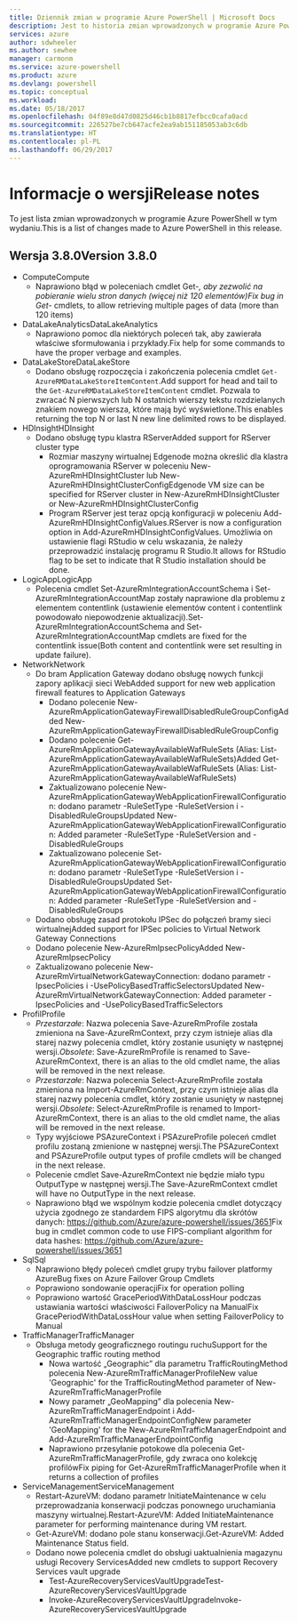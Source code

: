 ```yaml
---
title: Dziennik zmian w programie Azure PowerShell | Microsoft Docs
description: Jest to historia zmian wprowadzonych w programie Azure PowerShell w jego najnowszej wersji.
services: azure
author: sdwheeler
ms.author: sewhee
manager: carmonm
ms.service: azure-powershell
ms.product: azure
ms.devlang: powershell
ms.topic: conceptual
ms.workload: 
ms.date: 05/18/2017
ms.openlocfilehash: 04f89e8d47d0825d46cb1b8817efbcc0cafa0acd
ms.sourcegitcommit: 226527be7cb647acfe2ea9ab151185053ab3c6db
ms.translationtype: HT
ms.contentlocale: pl-PL
ms.lasthandoff: 06/29/2017
---
```

# <span data-ttu-id="57bf1-103">Informacje o wersji</span><span class="sxs-lookup"><span data-stu-id="57bf1-103">Release notes</span></span>
<a id="release-notes" class="xliff"></a>

<span data-ttu-id="57bf1-104">To jest lista zmian wprowadzonych w programie Azure PowerShell w tym wydaniu.</span><span class="sxs-lookup"><span data-stu-id="57bf1-104">This is a list of changes made to Azure PowerShell in this release.</span></span>

## <span data-ttu-id="57bf1-105">Wersja 3.8.0</span><span class="sxs-lookup"><span data-stu-id="57bf1-105">Version 3.8.0</span></span>
<a id="version-380" class="xliff"></a>
* <span data-ttu-id="57bf1-106">Compute</span><span class="sxs-lookup"><span data-stu-id="57bf1-106">Compute</span></span>
  - <span data-ttu-id="57bf1-107">Naprawiono błąd w poleceniach cmdlet Get-*, aby zezwolić na pobieranie wielu stron danych (więcej niż 120 elementów)</span><span class="sxs-lookup"><span data-stu-id="57bf1-107">Fix bug in Get-* cmdlets, to allow retrieving multiple pages of data (more than 120 items)</span></span>
* <span data-ttu-id="57bf1-108">DataLakeAnalytics</span><span class="sxs-lookup"><span data-stu-id="57bf1-108">DataLakeAnalytics</span></span>
  - <span data-ttu-id="57bf1-109">Naprawiono pomoc dla niektórych poleceń tak, aby zawierała właściwe sformułowania i przykłady.</span><span class="sxs-lookup"><span data-stu-id="57bf1-109">Fix help for some commands to have the proper verbage and examples.</span></span>
* <span data-ttu-id="57bf1-110">DataLakeStore</span><span class="sxs-lookup"><span data-stu-id="57bf1-110">DataLakeStore</span></span>
  - <span data-ttu-id="57bf1-111">Dodano obsługę rozpoczęcia i zakończenia polecenia cmdlet `Get-AzureRMDataLakeStoreItemContent`.</span><span class="sxs-lookup"><span data-stu-id="57bf1-111">Add support for head and tail to the `Get-AzureRMDataLakeStoreItemContent` cmdlet.</span></span> <span data-ttu-id="57bf1-112">Pozwala to zwracać N pierwszych lub N ostatnich wierszy tekstu rozdzielanych znakiem nowego wiersza, które mają być wyświetlone.</span><span class="sxs-lookup"><span data-stu-id="57bf1-112">This enables returning the top N or last N new line delimited rows to be displayed.</span></span>
* <span data-ttu-id="57bf1-113">HDInsight</span><span class="sxs-lookup"><span data-stu-id="57bf1-113">HDInsight</span></span>
  - <span data-ttu-id="57bf1-114">Dodano obsługę typu klastra RServer</span><span class="sxs-lookup"><span data-stu-id="57bf1-114">Added support for RServer cluster type</span></span>
    + <span data-ttu-id="57bf1-115">Rozmiar maszyny wirtualnej Edgenode można określić dla klastra oprogramowania RServer w poleceniu New-AzureRmHDInsightCluster lub New-AzureRmHDInsightClusterConfig</span><span class="sxs-lookup"><span data-stu-id="57bf1-115">Edgenode VM size can be specified for RServer cluster in New-AzureRmHDInsightCluster or New-AzureRmHDInsightClusterConfig</span></span>
    + <span data-ttu-id="57bf1-116">Program RServer jest teraz opcją konfiguracji w poleceniu Add-AzureRmHDInsightConfigValues.</span><span class="sxs-lookup"><span data-stu-id="57bf1-116">RServer is now a configuration option in Add-AzureRmHDInsightConfigValues.</span></span> <span data-ttu-id="57bf1-117">Umożliwia on ustawienie flagi RStudio w celu wskazania, że należy przeprowadzić instalację programu R Studio.</span><span class="sxs-lookup"><span data-stu-id="57bf1-117">It allows for RStudio flag to be set to indicate that R Studio installation should be done.</span></span>
* <span data-ttu-id="57bf1-118">LogicApp</span><span class="sxs-lookup"><span data-stu-id="57bf1-118">LogicApp</span></span>
  - <span data-ttu-id="57bf1-119">Polecenia cmdlet Set-AzureRmIntegrationAccountSchema i Set-AzureRmIntegrationAccountMap zostały naprawione dla problemu z elementem contentlink (ustawienie elementów content i contentlink powodowało niepowodzenie aktualizacji).</span><span class="sxs-lookup"><span data-stu-id="57bf1-119">Set-AzureRmIntegrationAccountSchema and Set-AzureRmIntegrationAccountMap cmdlets are fixed for the contentlink issue(Both content and contentlink were set resulting in update failure).</span></span>
* <span data-ttu-id="57bf1-120">Network</span><span class="sxs-lookup"><span data-stu-id="57bf1-120">Network</span></span>
  - <span data-ttu-id="57bf1-121">Do bram Application Gateway dodano obsługę nowych funkcji zapory aplikacji sieci Web</span><span class="sxs-lookup"><span data-stu-id="57bf1-121">Added support for new web application firewall features to Application Gateways</span></span>
    + <span data-ttu-id="57bf1-122">Dodano polecenie New-AzureRmApplicationGatewayFirewallDisabledRuleGroupConfig</span><span class="sxs-lookup"><span data-stu-id="57bf1-122">Added New-AzureRmApplicationGatewayFirewallDisabledRuleGroupConfig</span></span>
    + <span data-ttu-id="57bf1-123">Dodano polecenie Get-AzureRmApplicationGatewayAvailableWafRuleSets (Alias: List-AzureRmApplicationGatewayAvailableWafRuleSets)</span><span class="sxs-lookup"><span data-stu-id="57bf1-123">Added Get-AzureRmApplicationGatewayAvailableWafRuleSets (Alias: List-AzureRmApplicationGatewayAvailableWafRuleSets)</span></span>
    + <span data-ttu-id="57bf1-124">Zaktualizowano polecenie New-AzureRmApplicationGatewayWebApplicationFirewallConfiguration: dodano parametr -RuleSetType -RuleSetVersion i -DisabledRuleGroups</span><span class="sxs-lookup"><span data-stu-id="57bf1-124">Updated New-AzureRmApplicationGatewayWebApplicationFirewallConfiguration: Added parameter -RuleSetType -RuleSetVersion and -DisabledRuleGroups</span></span>
    + <span data-ttu-id="57bf1-125">Zaktualizowano polecenie Set-AzureRmApplicationGatewayWebApplicationFirewallConfiguration: dodano parametr -RuleSetType -RuleSetVersion i -DisabledRuleGroups</span><span class="sxs-lookup"><span data-stu-id="57bf1-125">Updated Set-AzureRmApplicationGatewayWebApplicationFirewallConfiguration: Added parameter -RuleSetType -RuleSetVersion and -DisabledRuleGroups</span></span>
  - <span data-ttu-id="57bf1-126">Dodano obsługę zasad protokołu IPSec do połączeń bramy sieci wirtualnej</span><span class="sxs-lookup"><span data-stu-id="57bf1-126">Added support for IPSec policies to Virtual Network Gateway Connections</span></span>
  - <span data-ttu-id="57bf1-127">Dodano polecenie New-AzureRmIpsecPolicy</span><span class="sxs-lookup"><span data-stu-id="57bf1-127">Added New-AzureRmIpsecPolicy</span></span>
  - <span data-ttu-id="57bf1-128">Zaktualizowano polecenie New-AzureRmVirtualNetworkGatewayConnection: dodano parametr -IpsecPolicies i -UsePolicyBasedTrafficSelectors</span><span class="sxs-lookup"><span data-stu-id="57bf1-128">Updated New-AzureRmVirtualNetworkGatewayConnection: Added parameter -IpsecPolicies and -UsePolicyBasedTrafficSelectors</span></span>
* <span data-ttu-id="57bf1-129">Profil</span><span class="sxs-lookup"><span data-stu-id="57bf1-129">Profile</span></span>
  - <span data-ttu-id="57bf1-130">*Przestarzałe*: Nazwa polecenia Save-AzureRmProfile została zmieniona na Save-AzureRmContext, przy czym istnieje alias dla starej nazwy polecenia cmdlet, który zostanie usunięty w następnej wersji.</span><span class="sxs-lookup"><span data-stu-id="57bf1-130">*Obsolete*: Save-AzureRmProfile is renamed to Save-AzureRmContext, there is an alias to the old cmdlet name, the alias will be removed in the next release.</span></span>
  - <span data-ttu-id="57bf1-131">*Przestarzałe*: Nazwa polecenia Select-AzureRmProfile została zmieniona na Import-AzureRmContext, przy czym istnieje alias dla starej nazwy polecenia cmdlet, który zostanie usunięty w następnej wersji.</span><span class="sxs-lookup"><span data-stu-id="57bf1-131">*Obsolete*: Select-AzureRmProfile is renamed to Import-AzureRmContext, there is an alias to the old cmdlet name, the alias will be removed in the next release.</span></span>
  - <span data-ttu-id="57bf1-132">Typy wyjściowe PSAzureContext i PSAzureProfile poleceń cmdlet profilu zostaną zmienione w następnej wersji.</span><span class="sxs-lookup"><span data-stu-id="57bf1-132">The PSAzureContext and PSAzureProfile output types of profile cmdlets will be changed in the next release.</span></span>
  - <span data-ttu-id="57bf1-133">Polecenie cmdlet Save-AzureRmContext nie będzie miało typu OutputType w następnej wersji.</span><span class="sxs-lookup"><span data-stu-id="57bf1-133">The Save-AzureRmContext cmdlet will have no OutputType in the next release.</span></span>
  - <span data-ttu-id="57bf1-134">Naprawiono błąd we wspólnym kodzie polecenia cmdlet dotyczący użycia zgodnego ze standardem FIPS algorytmu dla skrótów danych: https://github.com/Azure/azure-powershell/issues/3651</span><span class="sxs-lookup"><span data-stu-id="57bf1-134">Fix bug in cmdlet common code to use FIPS-compliant algorithm for data hashes: https://github.com/Azure/azure-powershell/issues/3651</span></span>
* <span data-ttu-id="57bf1-135">Sql</span><span class="sxs-lookup"><span data-stu-id="57bf1-135">Sql</span></span>
  - <span data-ttu-id="57bf1-136">Naprawiono błędy poleceń cmdlet grupy trybu failover platformy Azure</span><span class="sxs-lookup"><span data-stu-id="57bf1-136">Bug fixes on Azure Failover Group Cmdlets</span></span>
  - <span data-ttu-id="57bf1-137">Poprawiono sondowanie operacji</span><span class="sxs-lookup"><span data-stu-id="57bf1-137">Fix for operation polling</span></span>
  - <span data-ttu-id="57bf1-138">Poprawiono wartość GracePeriodWithDataLossHour podczas ustawiania wartości właściwości FailoverPolicy na Manual</span><span class="sxs-lookup"><span data-stu-id="57bf1-138">Fix GracePeriodWithDataLossHour value when setting FailoverPolicy to Manual</span></span>
* <span data-ttu-id="57bf1-139">TrafficManager</span><span class="sxs-lookup"><span data-stu-id="57bf1-139">TrafficManager</span></span>
  - <span data-ttu-id="57bf1-140">Obsługa metody geograficznego routingu ruchu</span><span class="sxs-lookup"><span data-stu-id="57bf1-140">Support for the Geographic traffic routing method</span></span>
    + <span data-ttu-id="57bf1-141">Nowa wartość „Geographic” dla parametru TrafficRoutingMethod polecenia New-AzureRmTrafficManagerProfile</span><span class="sxs-lookup"><span data-stu-id="57bf1-141">New value 'Geographic' for the TrafficRoutingMethod parameter of New-AzureRmTrafficManagerProfile</span></span>
    + <span data-ttu-id="57bf1-142">Nowy parametr „GeoMapping” dla polecenia New-AzureRmTrafficManagerEndpoint i Add-AzureRmTrafficManagerEndpointConfig</span><span class="sxs-lookup"><span data-stu-id="57bf1-142">New parameter 'GeoMapping' for the New-AzureRmTrafficManagerEndpoint and Add-AzureRmTrafficManagerEndpointConfig</span></span>
    + <span data-ttu-id="57bf1-143">Naprawiono przesyłanie potokowe dla polecenia Get-AzureRmTrafficManagerProfile, gdy zwraca ono kolekcję profilów</span><span class="sxs-lookup"><span data-stu-id="57bf1-143">Fix piping for Get-AzureRmTrafficManagerProfile when it returns a collection of profiles</span></span>
* <span data-ttu-id="57bf1-144">ServiceManagement</span><span class="sxs-lookup"><span data-stu-id="57bf1-144">ServiceManagement</span></span>
  - <span data-ttu-id="57bf1-145">Restart-AzureVM: dodano parametr InitiateMaintenance w celu przeprowadzania konserwacji podczas ponownego uruchamiania maszyny wirtualnej.</span><span class="sxs-lookup"><span data-stu-id="57bf1-145">Restart-AzureVM: Added InitiateMaintenance parameter for performing maintenance during VM restart.</span></span>
  - <span data-ttu-id="57bf1-146">Get-AzureVM: dodano pole stanu konserwacji.</span><span class="sxs-lookup"><span data-stu-id="57bf1-146">Get-AzureVM: Added Maintenance Status field.</span></span>
  - <span data-ttu-id="57bf1-147">Dodano nowe polecenia cmdlet do obsługi uaktualnienia magazynu usługi Recovery Services</span><span class="sxs-lookup"><span data-stu-id="57bf1-147">Added new cmdlets to support Recovery Services vault upgrade</span></span>
    + <span data-ttu-id="57bf1-148">Test-AzureRecoveryServicesVaultUpgrade</span><span class="sxs-lookup"><span data-stu-id="57bf1-148">Test-AzureRecoveryServicesVaultUpgrade</span></span>
    + <span data-ttu-id="57bf1-149">Invoke-AzureRecoveryServicesVaultUpgrade</span><span class="sxs-lookup"><span data-stu-id="57bf1-149">Invoke-AzureRecoveryServicesVaultUpgrade</span></span>
